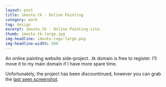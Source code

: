 ```yaml
---
layout: post
title: imouto.tk - Online Painting
category: work
tag: design
excerpt: imouto.tk - Online Painting site.
thumb: imouto.tk-large.jpg
img-headline: imouto-logo-large.png
img-headline-width: 500
---
```


<div class=txt>
<p>An online painting website side-project. .tk domain is free to register. I’ll move it to my main domain if I have more spare time.</p>
<p class=note>Unfortunately, the project has been discountinued, however you can grab the <a href="{{ site.file }}/screenshot/imouto.tk%20-%202010-04-17%20-%2001-21-15.png">last seen screenshot</a>.</p>
</div>